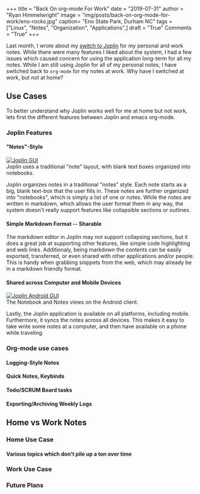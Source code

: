 +++
title  = "Back On org-mode For Work"
date   = "2019-07-31"
author = "Ryan Himmelwright"
image  = "img/posts/back-on-org-mode-for-work/eno-rocks.jpg"
caption= "Eno State Park, Durham NC"
tags   = ["Linux", "Notes", "Organization", "Applications",]
draft  = "True"
Comments = "True"
+++

Last month, I wrote about my [switch to Joplin](post/switched-to-joplin-notes/)
for my personal and work notes. While there were many features I liked about
the system, I had a few issues which caused concern for using the application
long-term for all my notes. While I am still using Joplin for all of my
personal notes, I have switched back to `org-mode` for my notes at work. Why
have I switched at work, but *not* at home?

<!--more-->

## Use Cases
To better understand why Joplin works well for me at home but not work, lets
first the different features between Joplin and emacs org-mode.

### Joplin Features
#### "Notes"-Style
<a href="/img/posts/back-on-org-mode-for-work/joplin-gui.png">
<img alt="Joplin GUI" src="/img/posts/back-on-org-mode-for-work/joplin-gui.png" style="max-width: 100%;"/></a>
<div class="caption">Joplin uses a traditional "note" layout, with blank text
boxes organized into notebooks.</div>

Joplin organizes notes in a traditional "notes" style. Each note starts as a
big, blank text-box that the user fills in. These notes are further organized
into "notebooks", which is simply a list of one or notes. While the notes are written
in markdown, which allows the user format them in any way, the system doesn't
really support features like collapsible sections or outlines.

#### Simple Markdown Format -- Sharable
The markdown editor in Joplin may not support collapsing sections, but it does
a great job at supporting other features, like simple code highlighting and web
links. Additionaly, being markdown the contents can be easily exported,
transferred, or even shared with other applications and/or people. This is
handy when grabbing snippets from the web, which may already be in a markdown
friendly format.

#### Shared across Computer and Mobile Devices
<a href="/img/posts/back-on-org-mode-for-work/joplin-android.png">
<img alt="Joplin Android GUI" src="/img/posts/back-on-org-mode-for-work/joplin-android.png" style="max-width: 100%;"/></a>
<div class="caption">The Notebook and Notes views on the Android client.</div>

Lastly, the Joplin application is available on all platforms, including mobile.
Furthermore, it syncs the notes across all devices. This makes it easy to take
write some notes at a computer, and then have available on a phone while
traveling.

### Org-mode use cases
#### Logging-Style Notes
#### Quick Notes, Keybinds
#### Todo/SCRUM Board tasks
#### Exporting/Archiving Weekly Logs


## Home vs Work Notes
### Home Use Case
#### Various topics which don't pile up a ton over time


### Work Use Case



### Future Plans
